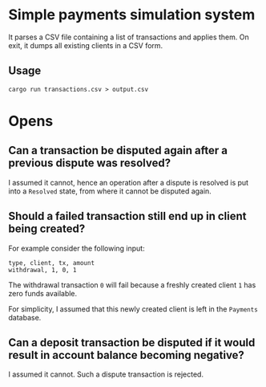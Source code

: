 # Simple payments simulation system

It parses a CSV file containing a list of transactions and applies them. On exit, it dumps all existing clients in a CSV form.

## Usage

```
cargo run transactions.csv > output.csv
```

# Opens

## Can a transaction be disputed again after a previous dispute was resolved?

I assumed it cannot, hence an operation after a dispute is resolved is put into a `Resolved` state, from where it cannot be disputed again.

## Should a failed transaction still end up in client being created?

For example consider the following input:

```csv
type, client, tx, amount
withdrawal, 1, 0, 1
```

The withdrawal transaction `0` will fail because a freshly created client `1` has zero funds available.

For simplicity, I assumed that this newly created client is left in the `Payments` database.

## Can a deposit transaction be disputed if it would result in account balance becoming negative?

I assumed it cannot. Such a dispute transaction is rejected.
